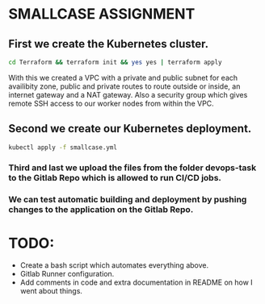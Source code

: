 # SMALLCASE ASSIGNMENT

## First we create the Kubernetes cluster.

```sh
cd Terraform && terraform init && yes yes | terraform apply
```

With this we created a VPC with a private and public subnet for each availibity zone, public and private routes to route outside or inside, an internet gateway and a NAT gateway. Also a security group which gives remote SSH access to our worker nodes from within the VPC.

## Second we create our Kubernetes deployment.

```sh
kubectl apply -f smallcase.yml
```

### Third and last we upload the files from the folder devops-task to the Gitlab Repo which is allowed to run CI/CD jobs.

### We can test automatic building and deployment by pushing changes to the application on the Gitlab Repo.

# TODO:

- Create a bash script which automates everything above.
- Gitlab Runner configuration.
- Add comments in code and extra documentation in README on how I went about things.